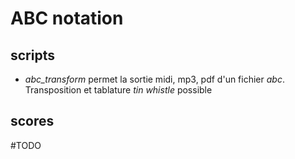 # ABC notation

## scripts

* _abc_transform_ permet la sortie midi, mp3, pdf d'un fichier _abc_. Transposition et tablature _tin whistle_ possible


## scores


#TODO
